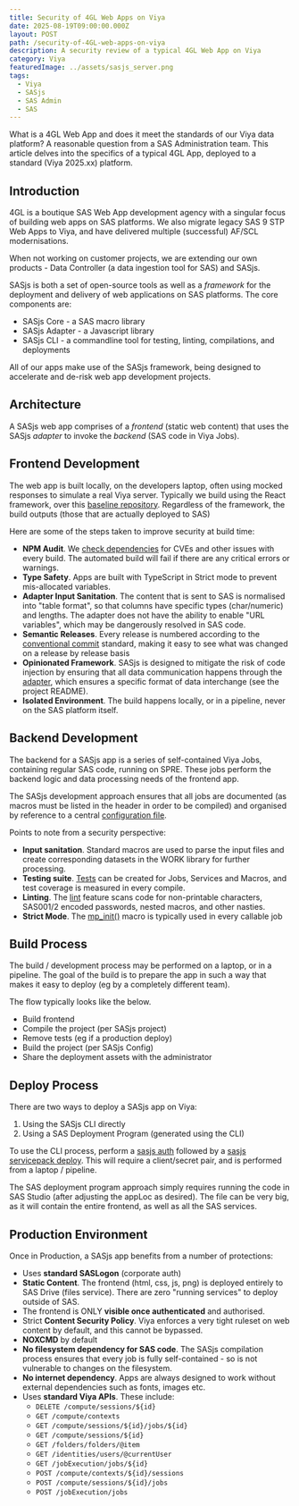 ```yaml
---
title: Security of 4GL Web Apps on Viya
date: 2025-08-19T09:00:00.000Z
layout: POST
path: /security-of-4GL-web-apps-on-viya
description: A security review of a typical 4GL Web App on Viya
category: Viya
featuredImage: ../assets/sasjs_server.png
tags:
  - Viya
  - SASjs
  - SAS Admin
  - SAS
---
```


What is a 4GL Web App and does it meet the standards of our Viya data platform?  A reasonable question from a SAS Administration team.  This article delves into the specifics of a typical 4GL App, deployed to a standard (Viya 2025.xx) platform.

## Introduction

4GL is a boutique SAS Web App development agency with a singular focus of building web apps on SAS platforms.  We also migrate legacy SAS 9 STP Web Apps to Viya, and have delivered multiple (successful) AF/SCL modernisations.

When not working on customer projects, we are extending our own products - Data Controller (a data ingestion tool for SAS) and SASjs.

SASjs is both a set of open-source tools as well as a _framework_ for the deployment and delivery of web applications on SAS platforms.  The core components are:

 - SASjs Core - a SAS macro library
 - SASjs Adapter - a Javascript library
 - SASjs CLI - a commandline tool for testing, linting, compilations, and deployments

All of our apps make use of the SASjs framework, being designed to accelerate and de-risk web app development projects.

## Architecture

A SASjs web app comprises of a _frontend_ (static web content) that uses the SASjs _adapter_ to invoke the _backend_ (SAS code in Viya Jobs).

## Frontend Development

The web app is built locally, on the developers laptop, often using mocked responses to simulate a real Viya server.  Typically we build using the React framework, over this [baseline repository](https://github.com/sasjs/react-seed-app).  Regardless of the framework, the build outputs (those that are actually deployed to SAS)

Here are some of the steps taken to improve security at build time:

 - **NPM Audit**. We [check dependencies](https://github.com/sasjs/react-seed-app/blob/main/.github/workflows/build.yml#L25) for CVEs and other issues with every build.  The automated build will fail if there are any critical errors or warnings.
 - **Type Safety**.  Apps are built with TypeScript in Strict mode to prevent mis-allocated variables.
 - **Adapter Input Sanitation**.  The content that is sent to SAS is normalised into "table format", so that columns have specific types (char/numeric) and lengths.  The adapter does not have the ability to enable "URL variables", which may be dangerously resolved in SAS code.
 - **Semantic Releases**.  Every release is numbered according to the [conventional commit](https://www.conventionalcommits.org/en/v1.0.0/) standard, making it easy to see what was changed on a release by release basis
 - **Opinionated Framework**. SASjs is designed to mitigate the risk of code injection by ensuring that all data communication happens through the [adapter](https://github.com/sasjs/adapter), which ensures a specific format of data interchange (see the project README).
 - **Isolated Environment**.  The build happens locally, or in a pipeline, never on the SAS platform itself.


## Backend Development

The backend for a SASjs app is a series of self-contained Viya Jobs, containing regular SAS code, running on SPRE.  These jobs perform the backend logic and data processing needs of the frontend app.

The SASjs development approach ensures that all jobs are documented (as macros must be listed in the header in order to be compiled) and organised by reference to a central [configuration file](https://cli.sasjs.io/sasjsconfig/).

Points to note from a security perspective:

- **Input sanitation**.  Standard macros are used to parse the input files and create corresponding datasets in the WORK library for further processing.
- **Testing suite**.  [Tests](https://cli.sasjs.io/test/) can be created for Jobs, Services and Macros, and test coverage is measured in every compile.
- **Linting**.  The [lint](https://cli.sasjs.io/lint/) feature scans code for non-printable characters, SAS001/2 encoded passwords, nested macros, and other nasties.
- **Strict Mode**.  The [mp_init()](https://core.sasjs.io/mp__init_8sas.html) macro is typically used in every callable job


## Build Process

The build / development process may be performed on a laptop, or in a pipeline.  The goal of the build is to prepare the app in such a way that makes it easy to deploy (eg by a completely different team).

The flow typically looks like the below.

 - Build frontend
 - Compile the project (per SASjs project)
 - Remove tests (eg if a production deploy)
 - Build the project (per SASjs Config)
 - Share the deployment assets with the administrator

## Deploy Process

There are two ways to deploy a SASjs app on Viya:

1.  Using the SASjs CLI directly
2.  Using a SAS Deployment Program (generated using the CLI)

To use the CLI process, perform a [sasjs auth](https://cli.sasjs.io/auth/) followed by a [sasjs servicepack deploy](https://cli.sasjs.io/servicepack).  This will require a client/secret pair, and is performed from a laptop / pipeline.

The SAS deployment program approach simply requires running the code in SAS Studio (after adjusting the appLoc as desired).  The file can be very big, as it will contain the entire frontend, as well as all the SAS services.


## Production Environment

Once in Production, a SASjs app benefits from a number of protections:

 - Uses **standard SASLogon** (corporate auth)
 - **Static Content**.  The frontend (html, css, js, png) is deployed entirely to SAS Drive (files service).  There are zero "running services" to deploy outside of SAS.
 - The frontend is ONLY **visible once authenticated** and authorised.
 - Strict **Content Security Policy**.  Viya enforces a very tight ruleset on web content by default, and this cannot be bypassed.
 - **NOXCMD** by default
- **No filesystem dependency for SAS code**. The SASjs compilation process ensures that every job is fully self-contained - so is not vulnerable to changes on the filesystem.
- **No internet dependency**.  Apps are always designed to work without external dependencies such as fonts, images etc.
- Uses **standard Viya APIs**.  These include:
  - `DELETE /compute/sessions/${id}`
  - `GET /compute/contexts`
  - `GET /compute/sessions/${id}/jobs/${id}`
  - `GET /compute/sessions/${id}`
  - `GET /folders/folders/@item`
  - `GET /identities/users/@currentUser`
  - `GET /jobExecution/jobs/${id}`
  - `POST /compute/contexts/${id}/sessions`
  - `POST /compute/sessions/${id}/jobs`
  - `POST /jobExecution/jobs`
